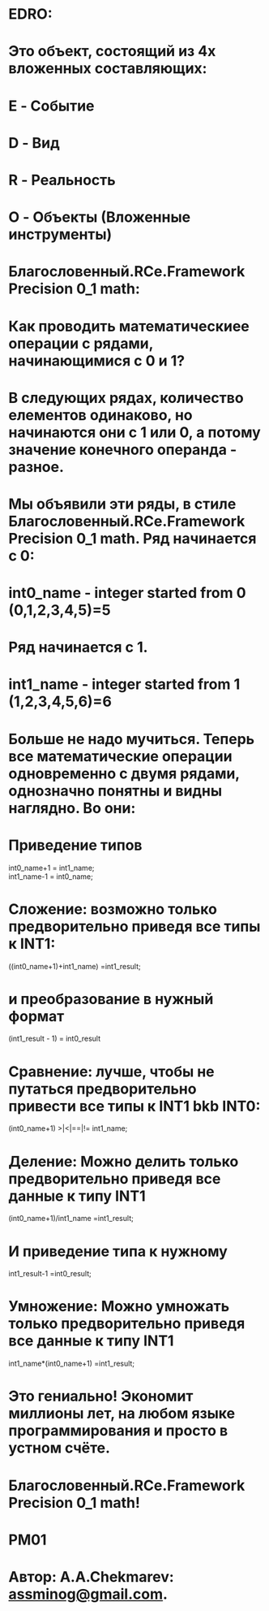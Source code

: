 # EDRO:

# Это объект, состоящий из 4х вложенных  составляющих: 
# E - Событие
# D - Вид
# R - Реальность
# O - Объекты (Вложенные инструменты)

# Благословенный.RCe.Framework Precision 0_1 math:
# Как проводить математическиее операции с рядами, начинающимися с 0 и 1?
# В следующих рядах, количество елементов одинаково, но начинаются они с 1 или 0, а потому значение конечного операнда - разное. 
# Мы объявили эти ряды, в стиле Благословенный.RCe.Framework Precision 0_1 math. Ряд начинается с 0:
# int0_name - integer started from 0 (0,1,2,3,4,5)=5  
# Ряд начинается с 1.
# int1_name - integer started from 1 (1,2,3,4,5,6)=6

# Больше не надо мучиться. Теперь все математические операции одновременно с двумя рядами, однозначно понятны и видны наглядно. Во они:

# Приведение типов
int0_name+1 = int1_name; <br/>
int1_name-1 = int0_name; <br/>

# Сложение: возможно только предворительно приведя все типы к INT1: 
((int0_name+1)+int1_name)     =int1_result; <br/>
# и преобразование в нужный формат
(int1_result - 1) = int0_result <br/>

# Сравнение: лучше, чтобы не путаться предворительно привести все типы к INT1 bkb INT0: 
(int0_name+1)    >|<|==|!=    int1_name; <br/>

# Деление: Можно делить только предворительно приведя все данные к типу INT1 
(int0_name+1)/int1_name       =int1_result; <br/>

# И приведение типа к нужному
int1_result-1                 =int0_result; <br/>

# Умножение: Можно умножать только предворительно приведя все данные к типу INT1
int1_name*(int0_name+1)       =int1_result; <br/>

# Это гениально! Экономит миллионы лет, на любом языке программирования и просто в устном счёте.

# Благословенный.RCe.Framework Precision 0_1 math!
# PM01

#   Автор: A.A.Chekmarev: assminog@gmail.com. 

